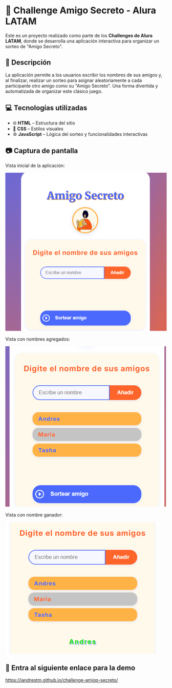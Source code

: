 # 🎁 Challenge Amigo Secreto - Alura LATAM

Este es un proyecto realizado como parte de los **Challenges de Alura LATAM**, donde se desarrolla una aplicación interactiva para organizar un sorteo de "Amigo Secreto".

## 📌 Descripción

La aplicación permite a los usuarios escribir los nombres de sus amigos y, al finalizar, realizar un sorteo para asignar aleatoriamente a cada participante otro amigo como su "Amigo Secreto". Una forma divertida y automatizada de organizar este clásico juego.

## 💻 Tecnologías utilizadas

- 🌐 **HTML** – Estructura del sitio
- 🎨 **CSS** – Estilos visuales
- ⚙️ **JavaScript** – Lógica del sorteo y funcionalidades interactivas

## 📷 Captura de pantalla

Vista inicial de la aplicación:

![Amigo Secreto - Vista previa](./assets/pantalla-inicial.png)

Vista con nombres agregados:

![Amigo Secreto - Vista Nombres AGG](./assets/con-nombres.png)

Vista con nombre ganador:

![Amigo Secreto - Vista ganador](./assets/con-nombre-sorteado.png)

## 🚀 Entra al siguiente enlace para la demo

https://iandrestm.github.io/challenge-amigo-secreto/
